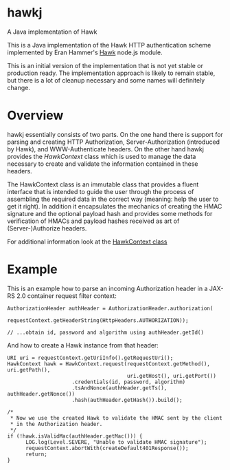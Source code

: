 hawkj
=====

A Java implementation of Hawk

This is a Java implementation of the Hawk HTTP authentication scheme implemented by Eran Hammer's
[Hawk](https://github.com/hueniverse/hawk) node.js module.

This is an initial version of the implementation that is not yet stable or production ready. The implementation approach
is likely to remain stable, but there is a lot of cleanup necessary and some names will definitely change.

Overview
========

hawkj essentially consists of two parts. On the one hand there is support for
parsing and creating HTTP Authorization, Server-Authorization (introduced by Hawk),
 and WWW-Authenticate headers.  On the
other hand hawkj provides the _HawkContext_ class which is used to manage the data
necessary to create and validate the information contained in these headers.

The HawkContext class is an immutable class that provides a fluent interface that
is intended to guide the user through the process of assembling the
required data in the correct way (meaning: help the user to get it right). 
In addition it encapsulates the mechanics of creating the HMAC signature
and the optional payload hash and provides some methods for verification
of HMACs and payload hashes received as art of (Server-)Authorize headers.

For additional information look at the [HawkContext class](https://github.com/algermissen/hawkj/blob/master/src/main/java/net/jalg/hawkj/HawkContext.java)


Example
=======

This is an example how to parse an incoming Authorization header in a JAX-RS 2.0
container request filter context:

    AuthorizationHeader authHeader = AuthorizationHeader.authorization(
                 requestContext.getHeaderString(HttpHeaders.AUTHORIZATION));

    // ...obtain id, password and algorithm using authHeader.getId()


And how to create a Hawk instance from that header:


    URI uri = requestContext.getUriInfo().getRequestUri();
    HawkContext hawk = HawkContext.request(requestContext.getMethod(), uri.getPath(),
                                           uri.getHost(), uri.getPort())
                         .credentials(id, password, algorithm)
                         .tsAndNonce(authHeader.getTs(), authHeader.getNonce())
                         .hash(authHeader.getHash()).build();

    /*
     * Now we use the created Hawk to validate the HMAC sent by the client
     * in the Authorization header.
     */
    if (!hawk.isValidMac(authHeader.getMac())) {
          LOG.log(Level.SEVERE, "Unable to validate HMAC signature");
          requestContext.abortWith(createDefault401Response());
          return;
    }




